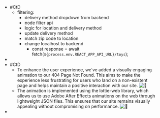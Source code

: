 - #CtD
	- filtering:
		- delivery method dropdown from backend
		- node filter api
		- logic for location and delivery method
		- update delivery method
		- match zip code to location
		- change localhost to backend
			- const response = await fetch(`${process.env.REACT_APP_API_URL}/toys`);
-
- #CtD
	- To enhance the user experience, we've added a visually engaging animation to our 404 Page Not Found. This aims to make the experience less frustrating for users who land on a non-existent page and helps maintain a positive interaction with our site. ![:star2:](https://a.slack-edge.com/production-standard-emoji-assets/14.0/apple-medium/1f31f@2x.png)
	- The animation is implemented using the lottie-web library, which allows us to use Adobe After Effects animations on the web through lightweight JSON files. This ensures that our site remains visually appealing without compromising on performance. ![:art:](https://a.slack-edge.com/production-standard-emoji-assets/14.0/apple-medium/1f3a8@2x.png)
-
